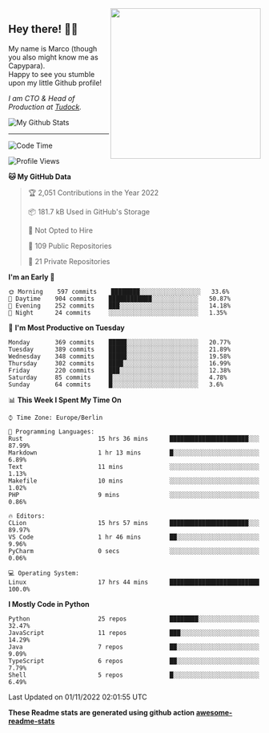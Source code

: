 <img src="https://capypara.de/para_logo.png?a=13" align="right" width="300">

## Hey there! 👋🙃
My name is Marco (though you also might know me as Capypara).  
Happy to see you stumble upon my little Github profile!

*I am CTO & Head of Production at <a href="http://tudock.de">Tudock</a>.*


![My Github Stats](https://github-readme-stats.vercel.app/api?username=theCapypara&show_icons=true&title_color=8ea106&text_color=ffffff&icon_color=8ea106&bg_color=2F343F&hide_border=1)

---
<!--START_SECTION:waka-->
![Code Time](http://img.shields.io/badge/Code%20Time-1%2C891%20hrs%2028%20mins-blue)

![Profile Views](http://img.shields.io/badge/Profile%20Views-1-blue)

**🐱 My GitHub Data** 

> 🏆 2,051 Contributions in the Year 2022
 > 
> 📦 181.7 kB Used in GitHub's Storage 
 > 
> 🚫 Not Opted to Hire
 > 
> 📜 109 Public Repositories 
 > 
> 🔑 21 Private Repositories  
 > 
**I'm an Early 🐤** 

```text
🌞 Morning    597 commits    ████████░░░░░░░░░░░░░░░░░   33.6% 
🌆 Daytime    904 commits    ████████████░░░░░░░░░░░░░   50.87% 
🌃 Evening    252 commits    ███░░░░░░░░░░░░░░░░░░░░░░   14.18% 
🌙 Night      24 commits     ░░░░░░░░░░░░░░░░░░░░░░░░░   1.35%

```
📅 **I'm Most Productive on Tuesday** 

```text
Monday       369 commits    █████░░░░░░░░░░░░░░░░░░░░   20.77% 
Tuesday      389 commits    █████░░░░░░░░░░░░░░░░░░░░   21.89% 
Wednesday    348 commits    █████░░░░░░░░░░░░░░░░░░░░   19.58% 
Thursday     302 commits    ████░░░░░░░░░░░░░░░░░░░░░   16.99% 
Friday       220 commits    ███░░░░░░░░░░░░░░░░░░░░░░   12.38% 
Saturday     85 commits     █░░░░░░░░░░░░░░░░░░░░░░░░   4.78% 
Sunday       64 commits     █░░░░░░░░░░░░░░░░░░░░░░░░   3.6%

```


📊 **This Week I Spent My Time On** 

```text
⌚︎ Time Zone: Europe/Berlin

💬 Programming Languages: 
Rust                     15 hrs 36 mins      ██████████████████████░░░   87.99% 
Markdown                 1 hr 13 mins        █░░░░░░░░░░░░░░░░░░░░░░░░   6.89% 
Text                     11 mins             ░░░░░░░░░░░░░░░░░░░░░░░░░   1.13% 
Makefile                 10 mins             ░░░░░░░░░░░░░░░░░░░░░░░░░   1.02% 
PHP                      9 mins              ░░░░░░░░░░░░░░░░░░░░░░░░░   0.86%

🔥 Editors: 
CLion                    15 hrs 57 mins      ██████████████████████░░░   89.97% 
VS Code                  1 hr 46 mins        ██░░░░░░░░░░░░░░░░░░░░░░░   9.96% 
PyCharm                  0 secs              ░░░░░░░░░░░░░░░░░░░░░░░░░   0.06%

💻 Operating System: 
Linux                    17 hrs 44 mins      █████████████████████████   100.0%

```

**I Mostly Code in Python** 

```text
Python                   25 repos            ████████░░░░░░░░░░░░░░░░░   32.47% 
JavaScript               11 repos            ███░░░░░░░░░░░░░░░░░░░░░░   14.29% 
Java                     7 repos             ██░░░░░░░░░░░░░░░░░░░░░░░   9.09% 
TypeScript               6 repos             ██░░░░░░░░░░░░░░░░░░░░░░░   7.79% 
Shell                    5 repos             █░░░░░░░░░░░░░░░░░░░░░░░░   6.49%

```



 Last Updated on 01/11/2022 02:01:55 UTC
<!--END_SECTION:waka-->

**These Readme stats are generated using github action [awesome-readme-stats](https://github.com/anmol098/waka-readme-stats)**
